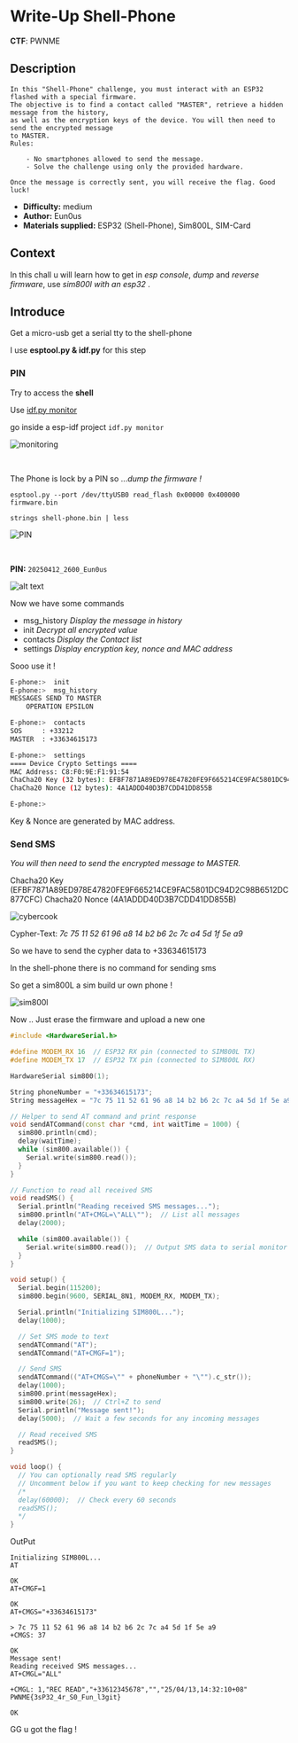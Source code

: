 # Write-Up Shell-Phone

**CTF**: PWNME


## Description 

```
In this "Shell-Phone" challenge, you must interact with an ESP32 flashed with a special firmware.
The objective is to find a contact called "MASTER", retrieve a hidden message from the history,
as well as the encryption keys of the device. You will then need to send the encrypted message
to MASTER.
Rules:

    - No smartphones allowed to send the message.
    - Solve the challenge using only the provided hardware.

Once the message is correctly sent, you will receive the flag. Good luck!
```

- **Difficulty:** medium
- **Author:** Eun0us
- **Materials supplied:** ESP32 (Shell-Phone), Sim800L, SIM-Card

## Context 
In this chall u will learn how to get in *esp console*, *dump* and *reverse firmware*, use *sim800l with an esp32* .

## Introduce 

Get a micro-usb get a serial tty to the shell-phone 

I use **esptool.py & idf.py** for this step

### PIN

Try to access the **shell** 

Use [idf.py monitor](https://docs.espressif.com/projects/esp-idf/en/stable/esp32/api-guides/tools/idf-monitor.html)

go inside a esp-idf project 
`idf.py monitor`

![monitoring](img/monitor1.png)

</br>

The Phone is lock by a PIN so ...*dump the firmware !* 

`esptool.py --port /dev/ttyUSB0 read_flash 0x00000 0x400000 firmware.bin`

`strings shell-phone.bin | less`

![PIN](img/PIN.png)

</br>

**PIN:** `20250412_2600_Eun0us`

![alt text](img/monitor2.png)

Now we have some commands 
- msg_history *Display the message in history*
- init        *Decrypt all encrypted value*
- contacts    *Display the Contact list*
- settings    *Display encryption key, nonce and MAC address*

Sooo use it !

```sh
E-phone:>  init
E-phone:>  msg_history
MESSAGES SEND TO MASTER
	OPERATION EPSILON

E-phone:>  contacts
SOS     : +33212
MASTER  : +33634615173

E-phone:>  settings
==== Device Crypto Settings ====
MAC Address: C8:F0:9E:F1:91:54
ChaCha20 Key (32 bytes): EFBF7871A89ED978E47820FE9F665214CE9FAC5801DC94D2C98B6512DC877CFC
ChaCha20 Nonce (12 bytes): 4A1ADDD40D3B7CDD41DD855B

E-phone:>  
```

Key & Nonce are generated by MAC address.


### Send SMS 

*You will then need to send the encrypted message to MASTER.*

Chacha20 Key   (EFBF7871A89ED978E47820FE9F665214CE9FAC5801DC94D2C98B6512DC877CFC)
Chacha20 Nonce (4A1ADDD40D3B7CDD41DD855B)

![cybercook](img/cyberchef.png)
</br>

Cypher-Text: *7c 75 11 52 61 96 a8 14 b2 b6 2c 7c a4 5d 1f 5e a9*

So we have to send the cypher data to +33634615173 

In the shell-phone there is no command for sending sms

So get a sim800L a sim build ur own phone !

![sim800l](img/ESP32-SIM800L.jpg)
</br>


Now ..
Just erase the firmware and upload a new one 

```cpp
#include <HardwareSerial.h>

#define MODEM_RX 16  // ESP32 RX pin (connected to SIM800L TX)
#define MODEM_TX 17  // ESP32 TX pin (connected to SIM800L RX)

HardwareSerial sim800(1);

String phoneNumber = "+33634615173";
String messageHex = "7c 75 11 52 61 96 a8 14 b2 b6 2c 7c a4 5d 1f 5e a9";

// Helper to send AT command and print response
void sendATCommand(const char *cmd, int waitTime = 1000) {
  sim800.println(cmd);
  delay(waitTime);
  while (sim800.available()) {
    Serial.write(sim800.read());
  }
}

// Function to read all received SMS
void readSMS() {
  Serial.println("Reading received SMS messages...");
  sim800.println("AT+CMGL=\"ALL\"");  // List all messages
  delay(2000);

  while (sim800.available()) {
    Serial.write(sim800.read());  // Output SMS data to serial monitor
  }
}

void setup() {
  Serial.begin(115200);
  sim800.begin(9600, SERIAL_8N1, MODEM_RX, MODEM_TX);

  Serial.println("Initializing SIM800L...");
  delay(1000);

  // Set SMS mode to text
  sendATCommand("AT");
  sendATCommand("AT+CMGF=1");

  // Send SMS
  sendATCommand(("AT+CMGS=\"" + phoneNumber + "\"").c_str());
  delay(1000);
  sim800.print(messageHex);
  sim800.write(26);  // Ctrl+Z to send
  Serial.println("Message sent!");
  delay(5000);  // Wait a few seconds for any incoming messages

  // Read received SMS
  readSMS();
}

void loop() {
  // You can optionally read SMS regularly
  // Uncomment below if you want to keep checking for new messages
  /*
  delay(60000);  // Check every 60 seconds
  readSMS();
  */
}
```


OutPut 

```
Initializing SIM800L...
AT

OK
AT+CMGF=1

OK
AT+CMGS="+33634615173"

> 7c 75 11 52 61 96 a8 14 b2 b6 2c 7c a4 5d 1f 5e a9
+CMGS: 37

OK
Message sent!
Reading received SMS messages...
AT+CMGL="ALL"

+CMGL: 1,"REC READ","+33612345678","","25/04/13,14:32:10+08"
PWNME{3sP32_4r_S0_Fun_l3git}

OK
```

GG u got the flag !
